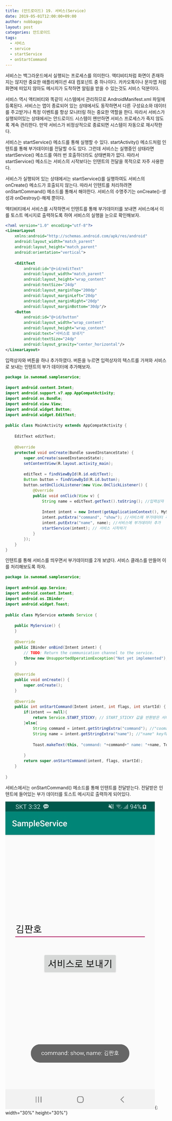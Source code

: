 ```yaml
---
title: (안드로이드) 19. 서비스(Service)
date: 2019-05-01T12:00:00+09:00
author: nobbaggu
layout: post
categories: 안드로이드
tags:
  - 서비스
  - service
  - startService
  - onStartCommand
---
```


서비스는 백그라운드에서 실행되는 프로세스를 의미한다. 액티비티처럼 화면이 존재하지는 않지만 중요한 애플리케이션 4대 컴포넌트 중 하나이다. 카카오톡이나 문자앱 처럼 화면에 떠있지 않아도 메시지가 도착하면 알림을 받을 수 있는것도 서비스 덕분이다.

서비스 역시 액티비티와 똑같이 시스템에서 관리하므로 AndroidManifest.xml 파일에 등록된다. 서비스는 앱이 종료되어 있는 상태에서도 동작하면서 다른 구성요소와 데이터를 주고받거나 특정 이벤트를 항상 모니터링 하는 중요한 역할을 한다. 따라서 서비스가 실행되어있는 상태에서는 안드로이드 시스템이 왠만하면 서비스 프로세스가 죽지 않도록 계속 관리한다. 만약 서비스가 비정상적으로 종료되면 시스템이 자동으로 재시작한다.

서비스는 startService() 메소드를 통해 실행할 수 있다. startActivity() 메소드처럼 인텐트를 통해 부가데이터를 전달할 수도 있다. 그런데 서비스는 실행중인 상태라면 startService() 메소드를 여러 번 호출하더라도 상태변화가 없다. 따라서 startService() 메소드는 서비스의 시작보다는 인텐트의 전달을 목적으로 자주 사용한다.

서비스가 실행되어 있는 상태에서는 startService()를 실행하여도 서비스의 onCreate() 메소드가 호출되지 않는다. 따라서 인텐트를 처리하려면 onStartCommand() 메소드를 통해서 해야한다. 서비스의 수명주기는 onCreate()-생성과 onDestroy()-해제 뿐이다.

액티비티에서 서비스를 시작하면서 인텐트를 통해 부가데이터를 보내면 서비스에서 이를 토스트 메시지로 출력하도록 하여 서비스의 실행을 눈으로 확인해보자.

~~~ xml
<?xml version="1.0" encoding="utf-8"?>
<LinearLayout
    xmlns:android="http://schemas.android.com/apk/res/android"
    android:layout_width="match_parent"
    android:layout_height="match_parent"
    android:orientation="vertical">

    <EditText
        android:id="@+id/editText"
        android:layout_width="match_parent"
        android:layout_height="wrap_content"
        android:textSize="24dp"
        android:layout_marginTop="200dp"
        android:layout_marginLeft="20dp"
        android:layout_marginRight="20dp"
        android:layout_marginBottom="30dp"/>
    <Button
        android:id="@+id/button"
        android:layout_width="wrap_content"
        android:layout_height="wrap_content"
        android:text="서비스로 보내기"
        android:textSize="24dp"
        android:layout_gravity="center_horizontal"/>
</LinearLayout>
~~~

입력상자와 버튼을 하나 추가하였다. 버튼을 누르면 입력상자의 텍스트를 가져와 서비스로 보내는 인텐트의 부가 데이터에 추가해보자.

~~~ java
package io.swnomad.sampleservice;

import android.content.Intent;
import android.support.v7.app.AppCompatActivity;
import android.os.Bundle;
import android.view.View;
import android.widget.Button;
import android.widget.EditText;

public class MainActivity extends AppCompatActivity {

    EditText editText;

    @Override
    protected void onCreate(Bundle savedInstanceState) {
        super.onCreate(savedInstanceState);
        setContentView(R.layout.activity_main);

        editText = findViewById(R.id.editText);
        Button button = findViewById(R.id.button);
        button.setOnClickListener(new View.OnClickListener() {
            @Override
            public void onClick(View v) {
                String name = editText.getText().toString(); //입력상자 텍스트 읽어서 저장

                Intent intent = new Intent(getApplicationContext(), MyService.class); //서비스를 띄우기 위한 인텐트 객체 생성
                intent.putExtra("command", "show"); //서비스에 부가데이터 추가
                intent.putExtra("name", name); //서비스에 부가데이터 추가
                startService(intent); // 서비스 시작하기
            }
        });
    }
}
~~~

인텐트를 통해 서비스를 띄우면서 부가데이터를 2개 보냈다. 서비스 클래스를 만들어 이를 처리해보도록 하자.

~~~ java
package io.swnomad.sampleservice;

import android.app.Service;
import android.content.Intent;
import android.os.IBinder;
import android.widget.Toast;

public class MyService extends Service {

    public MyService() {
    }

    @Override
    public IBinder onBind(Intent intent) {
        // TODO: Return the communication channel to the service.
        throw new UnsupportedOperationException("Not yet implemented");
    }

    @Override
    public void onCreate() {
        super.onCreate();
    }

    @Override
    public int onStartCommand(Intent intent, int flags, int startId) {
        if(intent == null){
            return Service.START_STICKY; // START_STICKY 값을 반환받은 서비스는 비정상 종료 되면 자동으로 재시작되도록 설정
        }else{
            String command = intent.getStringExtra("command"); //"coomand" key의 value 가져오기
            String name = intent.getStringExtra("name"); //"name" key의 value 가져오기

            Toast.makeText(this, "command: "+command+" name: "+name, Toast.LENGTH_LONG).show();

        }
        return super.onStartCommand(intent, flags, startId);
    }

}
~~~

서비스에서는 onStartCommand() 메소드를 통해 인텐트를 전달받는다. 전달받은 인텐트에 들어있는 부가 데이터를 토스트 메시지로 출력하게 되어있다.

![1](/images/android/19/1.jpg){: width="30%" height="30%"}
